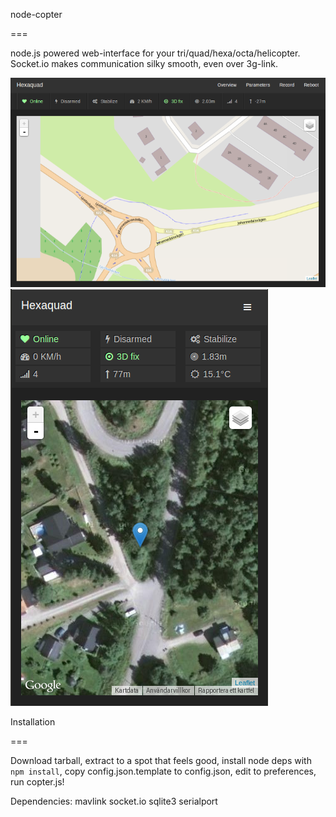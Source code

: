 node-copter

===

node.js powered web-interface for your tri/quad/hexa/octa/helicopter. Socket.io makes communication silky smooth, even over 3g-link.

![node-copter web interface](/docs/screenshot-web.png)
![node-copter mobile interface](/docs/screenshot-mob.png)

Installation

===

Download tarball, extract to a spot that feels good, install node deps with `npm install`, copy config.json.template to config.json, edit to preferences, run copter.js!

Dependencies:
	mavlink
	socket.io
	sqlite3
	serialport
